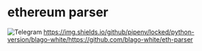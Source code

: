 # ethereum parser
![Telegram](https://img.shields.io/badge/Telegram-2CA5E0?style=for-the-badge&logo=telegram&logoColor=white)
https://img.shields.io/github/pipenv/locked/python-version/blago-white/https://github.com/blago-white/eth-parser
